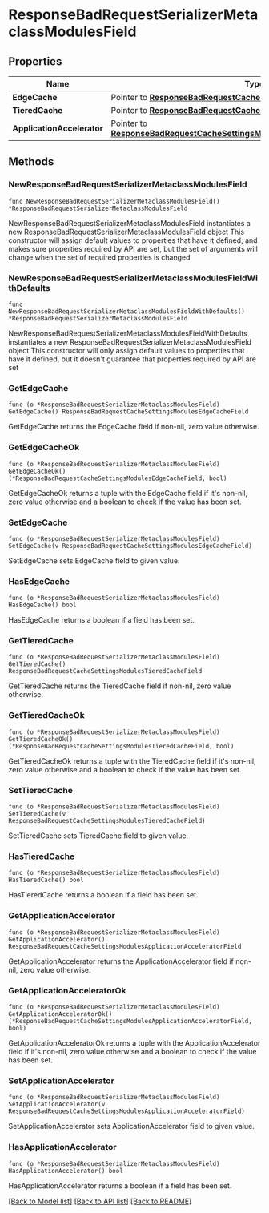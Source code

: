 # ResponseBadRequestSerializerMetaclassModulesField

## Properties

Name | Type | Description | Notes
------------ | ------------- | ------------- | -------------
**EdgeCache** | Pointer to [**ResponseBadRequestCacheSettingsModulesEdgeCacheField**](ResponseBadRequestCacheSettingsModulesEdgeCacheField.md) |  | [optional] 
**TieredCache** | Pointer to [**ResponseBadRequestCacheSettingsModulesTieredCacheField**](ResponseBadRequestCacheSettingsModulesTieredCacheField.md) |  | [optional] 
**ApplicationAccelerator** | Pointer to [**ResponseBadRequestCacheSettingsModulesApplicationAcceleratorField**](ResponseBadRequestCacheSettingsModulesApplicationAcceleratorField.md) |  | [optional] 

## Methods

### NewResponseBadRequestSerializerMetaclassModulesField

`func NewResponseBadRequestSerializerMetaclassModulesField() *ResponseBadRequestSerializerMetaclassModulesField`

NewResponseBadRequestSerializerMetaclassModulesField instantiates a new ResponseBadRequestSerializerMetaclassModulesField object
This constructor will assign default values to properties that have it defined,
and makes sure properties required by API are set, but the set of arguments
will change when the set of required properties is changed

### NewResponseBadRequestSerializerMetaclassModulesFieldWithDefaults

`func NewResponseBadRequestSerializerMetaclassModulesFieldWithDefaults() *ResponseBadRequestSerializerMetaclassModulesField`

NewResponseBadRequestSerializerMetaclassModulesFieldWithDefaults instantiates a new ResponseBadRequestSerializerMetaclassModulesField object
This constructor will only assign default values to properties that have it defined,
but it doesn't guarantee that properties required by API are set

### GetEdgeCache

`func (o *ResponseBadRequestSerializerMetaclassModulesField) GetEdgeCache() ResponseBadRequestCacheSettingsModulesEdgeCacheField`

GetEdgeCache returns the EdgeCache field if non-nil, zero value otherwise.

### GetEdgeCacheOk

`func (o *ResponseBadRequestSerializerMetaclassModulesField) GetEdgeCacheOk() (*ResponseBadRequestCacheSettingsModulesEdgeCacheField, bool)`

GetEdgeCacheOk returns a tuple with the EdgeCache field if it's non-nil, zero value otherwise
and a boolean to check if the value has been set.

### SetEdgeCache

`func (o *ResponseBadRequestSerializerMetaclassModulesField) SetEdgeCache(v ResponseBadRequestCacheSettingsModulesEdgeCacheField)`

SetEdgeCache sets EdgeCache field to given value.

### HasEdgeCache

`func (o *ResponseBadRequestSerializerMetaclassModulesField) HasEdgeCache() bool`

HasEdgeCache returns a boolean if a field has been set.

### GetTieredCache

`func (o *ResponseBadRequestSerializerMetaclassModulesField) GetTieredCache() ResponseBadRequestCacheSettingsModulesTieredCacheField`

GetTieredCache returns the TieredCache field if non-nil, zero value otherwise.

### GetTieredCacheOk

`func (o *ResponseBadRequestSerializerMetaclassModulesField) GetTieredCacheOk() (*ResponseBadRequestCacheSettingsModulesTieredCacheField, bool)`

GetTieredCacheOk returns a tuple with the TieredCache field if it's non-nil, zero value otherwise
and a boolean to check if the value has been set.

### SetTieredCache

`func (o *ResponseBadRequestSerializerMetaclassModulesField) SetTieredCache(v ResponseBadRequestCacheSettingsModulesTieredCacheField)`

SetTieredCache sets TieredCache field to given value.

### HasTieredCache

`func (o *ResponseBadRequestSerializerMetaclassModulesField) HasTieredCache() bool`

HasTieredCache returns a boolean if a field has been set.

### GetApplicationAccelerator

`func (o *ResponseBadRequestSerializerMetaclassModulesField) GetApplicationAccelerator() ResponseBadRequestCacheSettingsModulesApplicationAcceleratorField`

GetApplicationAccelerator returns the ApplicationAccelerator field if non-nil, zero value otherwise.

### GetApplicationAcceleratorOk

`func (o *ResponseBadRequestSerializerMetaclassModulesField) GetApplicationAcceleratorOk() (*ResponseBadRequestCacheSettingsModulesApplicationAcceleratorField, bool)`

GetApplicationAcceleratorOk returns a tuple with the ApplicationAccelerator field if it's non-nil, zero value otherwise
and a boolean to check if the value has been set.

### SetApplicationAccelerator

`func (o *ResponseBadRequestSerializerMetaclassModulesField) SetApplicationAccelerator(v ResponseBadRequestCacheSettingsModulesApplicationAcceleratorField)`

SetApplicationAccelerator sets ApplicationAccelerator field to given value.

### HasApplicationAccelerator

`func (o *ResponseBadRequestSerializerMetaclassModulesField) HasApplicationAccelerator() bool`

HasApplicationAccelerator returns a boolean if a field has been set.


[[Back to Model list]](../README.md#documentation-for-models) [[Back to API list]](../README.md#documentation-for-api-endpoints) [[Back to README]](../README.md)


